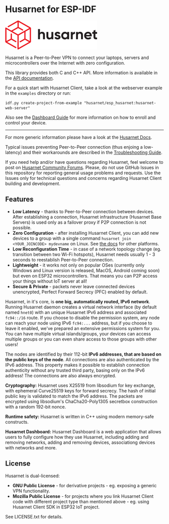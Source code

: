 # Husarnet for ESP-IDF

![Husarnet logo](images/logo.svg)

Husarnet is a Peer-to-Peer VPN to connect your laptops, servers and microcontrollers over the Internet with zero configuration.

This library provides both C and C++ API. More information is available in the [API documentation](https://husarnet.com/docs/library-api/).

For a quick start with Husarnet Client, take a look at the webserver example in the `examples` directory or run:
```
idf.py create-project-from-example "husarnet/esp_husarnet:husarnet-web-server"
```

Also see the [Dashboard Guide](https://husarnet.com/docs/dashboard-manual/) for more information on how to enroll and control your device.

-------------

For more generic information please have a look at the [Husarnet Docs](https://husarnet.com/docs/).

Typical issues preventing Peer-to-Peer connection (thus enjoing a low-latency) and their workarounds are described in the [Troubleshooting Guide](https://husarnet.com/docs/troubleshooting-guide/).

If you need help and/or have questions regarding Husarnet, feel welcome to post on [Husarnet Community Forums](https://community.husarnet.com). Please, do not use GitHub Issues in this repository for reporting general usage problems and requests. Use the Issues only for technical questions and concerns regarding Husarnet Client building and development.

## Features

- **Low Latency** - thanks to Peer-to-Peer connection between devices. After establishing a connection, Husarnet infrastructure (Husarnet Base Servers) is used only as a failover proxy if P2P connection is not possible.
- **Zero Configuration** - after installing Husarnet Client, you can add new devices to a group with a single command `husarnet join <YOUR_JOINCODE> mydevname` on Linux. See [the docs](https://husarnet.com/docs) for other platforms.
- **Low Reconfiguration Time** - in case of a network topology change (eg. transition between two Wi-Fi hotspots), Husarnet needs usually 1 - 3 seconds to reestablish Peer-to-Peer connection.
- **Lightweight** - it works not only on popular OSes (currently only Windows and Linux version is released, MacOS, Android coming soon) but even on ESP32 microcontrollers. That means you can P2P access your things without IoT server at all!
- **Secure & Private** - packets never leave connected devices unencrypted, Perfect Forward Secrecy (PFC) enabled by default.

Husarnet, in it's core, is **one big, automatically routed, IPv6 network**. Running Husarnet daemon creates a virtual network interface (by default named `hnet0`) with an unique Husarnet IPv6 address and associated `fc94::/16` route. If you choose to disable the permission system, any node can reach your node using IPv6 `fc94:...` address, but if you choose to leave it enabled, we've prepared an extensive permissions system for you. You can have multiple virtual islands/groups, your devices can access multiple groups or you can even share access to those groups with other users!

The nodes are identified by their 112-bit **IPv6 addresses, that are based on the public keys of the node**. All connections are also authenticated by the IPv6 address. This property makes it possible to establish connection authenticity without any trusted third party, basing only on the IPv6 address! The connections are also always encrypted.

**Cryptography:** Husarnet uses X25519 from libsodium for key exchange, with ephemeral Curve25519 keys for forward secrecy. The hash of initial public key is validated to match the IPv6 address. The packets are encrypted using libsodium's ChaCha20-Poly1305 secretbox construction with a random 192-bit nonce.

**Runtime safety:** Husarnet is written in C++ using modern memory-safe constructs.

**Husarnet Dashboard:** Husarnet Dashboard is a web application that allows users to fully configure how they use Husarnet, including adding and removing networks, adding and removing devices, associationg devices with networks and more.

## License

Husarnet is dual-licensed:

- **GNU Public License** - for derivative projects - eg. exposing a generic VPN functionality.
- **Mozilla Public License** - for projects where you link Husarnet Client code with different project type than mentioned above - eg. using Husarnet Client SDK in ESP32 IoT project.

See LICENSE.txt for details.
